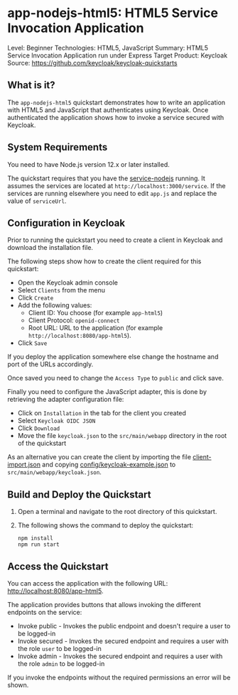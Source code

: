 app-nodejs-html5: HTML5 Service Invocation Application
===================================================

Level: Beginner
Technologies: HTML5, JavaScript
Summary: HTML5 Service Invocation Application run under Express
Target Product: Keycloak
Source: <https://github.com/keycloak/keycloak-quickstarts>

What is it?
-----------

The `app-nodejs-html5` quickstart demonstrates how to write an application with HTML5 and JavaScript that authenticates
using Keycloak. Once authenticated the application shows how to invoke a service secured with Keycloak.

System Requirements
-------------------

You need to have Node.js version 12.x or later installed.

The quickstart requires that you have the [service-nodejs](../service-nodejs/README.md) running. It assumes the
services are located at `http://localhost:3000/service`. If the services are running elsewhere you need to edit
`app.js` and replace the value of `serviceUrl`.

Configuration in Keycloak
-----------------------

Prior to running the quickstart you need to create a client in Keycloak and download the installation file.

The following steps show how to create the client required for this quickstart:

* Open the Keycloak admin console
* Select `Clients` from the menu
* Click `Create`
* Add the following values:
  * Client ID: You choose (for example `app-html5`)
  * Client Protocol: `openid-connect`
  * Root URL: URL to the application (for example `http://localhost:8080/app-html5`).
* Click `Save`

If you deploy the application somewhere else change the hostname and port of the URLs accordingly.

Once saved you need to change the `Access Type` to `public` and click save.

Finally you need to configure the JavaScript adapter, this is done by retrieving the adapter configuration file:

* Click on `Installation` in the tab for the client you created
* Select `Keycloak OIDC JSON`
* Click `Download`
* Move the file `keycloak.json` to the `src/main/webapp` directory in the root of the quickstart

As an alternative you can create the client by importing the file [client-import.json](config/client-import.json) and
copying [config/keycloak-example.json](config/keycloak-example.json) to `src/main/webapp/keycloak.json`.


Build and Deploy the Quickstart
--------------------------------

1. Open a terminal and navigate to the root directory of this quickstart.

2. The following shows the command to deploy the quickstart:

   ````
   npm install
   npm run start
   ````

Access the Quickstart
---------------------

You can access the application with the following URL: <http://localhost:8080/app-html5>.

The application provides buttons that allows invoking the different endpoints on the service:

* Invoke public - Invokes the public endpoint and doesn't require a user to be logged-in
* Invoke secured - Invokes the secured endpoint and requires a user with the role `user` to be logged-in
* Invoke admin - Invokes the secured endpoint and requires a user with the role `admin` to be logged-in

If you invoke the endpoints without the required permissions an error will be shown.

